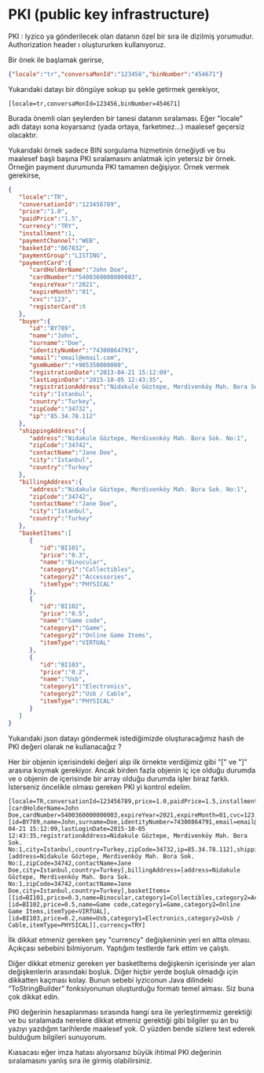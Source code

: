 # PKI (public key infrastructure)

PKI : Iyzico ya gönderilecek olan datanın özel bir sıra ile dizilmiş yorumudur. Authorization header ı oluştururken kullanıyoruz. 

Bir önek ile başlamak gerirse,

```json
{"locale":"tr","conversaMonId":"123456","binNumber":"454671"}
```

Yukarıdaki datayı bir döngüye sokup şu şekle getirmek gerekiyor,

```
[locale=tr,conversaMonId=123456,binNumber=454671]
```

Burada önemli olan şeylerden bir tanesi datanın sıralaması. Eğer "locale" adlı datayı sona koyarsanız (yada ortaya, farketmez...) maalesef geçersiz olacaktır. 

Yukarıdaki örnek sadece BIN sorgulama hizmetinin örneğiydi ve bu maalesef başlı başına PKI sıralamasını anlatmak için yetersiz bir örnek. Örneğin payment durumunda PKI tamamen değişiyor. Örnek vermek gerekirse,

```json
{  
   "locale":"TR",
   "conversationId":"123456789",
   "price":"1.0",
   "paidPrice":"1.5",
   "currency":"TRY",
   "installment":1,
   "paymentChannel":"WEB",
   "basketId":"B67832",
   "paymentGroup":"LISTING",
   "paymentCard":{  
      "cardHolderName":"John Doe",
      "cardNumber":"5400360000000003",
      "expireYear":"2021",
      "expireMonth":"01",
      "cvc":"123",
      "registerCard":0
   },
   "buyer":{  
      "id":"BY789",
      "name":"John",
      "surname":"Doe",
      "identityNumber":"74300864791",
      "email":"email@email.com",
      "gsmNumber":"+905350000000",
      "registrationDate":"2013-04-21 15:12:09",
      "lastLoginDate":"2015-10-05 12:43:35",
      "registrationAddress":"Nidakule Göztepe, Merdivenköy Mah. Bora Sok. No:1",
      "city":"Istanbul",
      "country":"Turkey",
      "zipCode":"34732",
      "ip":"85.34.78.112"
   },
   "shippingAddress":{  
      "address":"Nidakule Göztepe, Merdivenköy Mah. Bora Sok. No:1",
      "zipCode":"34742",
      "contactName":"Jane Doe",
      "city":"Istanbul",
      "country":"Turkey"
   },
   "billingAddress":{  
      "address":"Nidakule Göztepe, Merdivenköy Mah. Bora Sok. No:1",
      "zipCode":"34742",
      "contactName":"Jane Doe",
      "city":"Istanbul",
      "country":"Turkey"
   },
   "basketItems":[  
      {  
         "id":"BI101",
         "price":"0.3",
         "name":"Binocular",
         "category1":"Collectibles",
         "category2":"Accessories",
         "itemType":"PHYSICAL"
      },
      {  
         "id":"BI102",
         "price":"0.5",
         "name":"Game code",
         "category1":"Game",
         "category2":"Online Game Items",
         "itemType":"VIRTUAL"
      },
      {  
         "id":"BI103",
         "price":"0.2",
         "name":"Usb",
         "category1":"Electronics",
         "category2":"Usb / Cable",
         "itemType":"PHYSICAL"
      }
   ]
}
```

Yukarıdaki json datayı göndermek istediğimizde oluşturacağımız hash de PKI değeri olarak ne kullanacağız ? 

Her bir objenin içerisindeki değeri alıp ilk örnekte verdiğimiz gibi "[" ve "]" arasına koymak gerekiyor. Ancak birden fazla objenin iç içe olduğu durumda ve o objenin de içerisinde bir array olduğu durumda işler biraz farklı. İsterseniz öncelikle olması gereken PKI yi kontrol edelim.

```
[locale=TR,conversationId=123456789,price=1.0,paidPrice=1.5,installment=1,paymentChannel=WEB,basketId=B67832,paymentGroup=LISTING,paymentCard=[cardHolderName=John Doe,cardNumber=5400360000000003,expireYear=2021,expireMonth=01,cvc=123,registerCard=0],buyer=[id=BY789,name=John,surname=Doe,identityNumber=74300864791,email=email@email.com,gsmNumber=+905350000000,registrationDate=2013-04-21 15:12:09,lastLoginDate=2015-10-05 12:43:35,registrationAddress=Nidakule Göztepe, Merdivenköy Mah. Bora Sok. No:1,city=Istanbul,country=Turkey,zipCode=34732,ip=85.34.78.112],shippingAddress=[address=Nidakule Göztepe, Merdivenköy Mah. Bora Sok. No:1,zipCode=34742,contactName=Jane Doe,city=Istanbul,country=Turkey],billingAddress=[address=Nidakule Göztepe, Merdivenköy Mah. Bora Sok. No:1,zipCode=34742,contactName=Jane Doe,city=Istanbul,country=Turkey],basketItems=[[id=BI101,price=0.3,name=Binocular,category1=Collectibles,category2=Accessories,itemType=PHYSICAL], [id=BI102,price=0.5,name=Game code,category1=Game,category2=Online Game Items,itemType=VIRTUAL], [id=BI103,price=0.2,name=Usb,category1=Electronics,category2=Usb / Cable,itemType=PHYSICAL]],currency=TRY]
```

İlk dikkat etmeniz gereken şey "currency" değişkeninin yeri en altta olması. Açıkçası sebebini bilmiyorum. Yaptığım testlerde fark ettim ve çalıştı. 

Diğer dikkat etmeniz gereken yer basketItems değişkenin içerisinde yer alan değişkenlerin arasındaki boşluk. Diğer hiçbir yerde boşluk olmadığı için dikkatten kaçması kolay. Bunun sebebi iyziconun Java dilindeki “ToStringBuilder” fonksiyonunun oluşturduğu formatı temel alması. Siz buna çok dikkat edin.

PKI değerinin hesaplanması sırasında hangi sıra ile yerleştirmemiz gerektiği ve bu sıralamada nerelere dikkat etmeniz gerektiği gibi bilgiler şu an bu yazıyı yazdığım tarihlerde maalesef yok. O yüzden bende sizlere test ederek bulduğum bilgileri sunuyorum.

Kıasacası eğer imza hatası alıyorsanız büyük ihtimal PKI değerinin sıralamasını yanlış sıra ile girmiş olabilirsiniz.